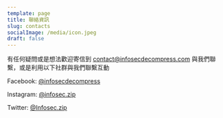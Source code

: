 ```yaml
---
template: page
title: 聯絡資訊
slug: contacts
socialImage: /media/icon.jpeg
draft: false
---
```

<style>
label{
  padding:10px;
  margin: -5px;
}
input[type=text] {
  width: 100%;
  padding: 10px 10px;
  margin: 4px;
  display: inline-block;
  border: 1px solid #ccc;
  border-radius: 8px;
  box-sizing: border-box;
}

input[type=email] {
  width: 100%;
  padding: 10px 10px;
  margin: 4px 0;
  display: inline-block;
  border: 1px solid #ccc;
  border-radius: 8px;
  box-sizing: border-box;
}
textarea {
  width: 100%;
  height: 100px;
  margin: 4px 0;
  padding: 10px 10px;
  border: 1px solid #ccc;
  border-radius: 8px;
  box-sizing: border-box;
}
button[type=submit] {
  padding: 0 24px;
  width: 100%;
  line-height: 18px;
  text-align: center;
  color: #222;
  background-color:rgba(255,255,255);
  border: 1px solid rgba(0, 0, 0, .23);
  border-radius: 20px;
  padding: 14px 20px;
  cursor: pointer;
}

button[type=submit]:hover,focus {
  color: #5d93ff ;
  border-color:#5d93ff;
}
</style>

有任何疑問或是想法歡迎寄信到 [contact@infosecdecompress.com](mailto:contact@infosecdecompress.com) 與我們聯繫，或是利用以下社群與我們聯繫互動

Facebook: [@infosecdecompress](https://www.facebook.com/infosecdecompress)

Instagram: [@infosec.zip](https://www.instagram.com/infosec.zip/)

Twitter: [@Infosec.zip](https://twitter.com/InfoSec_zip)